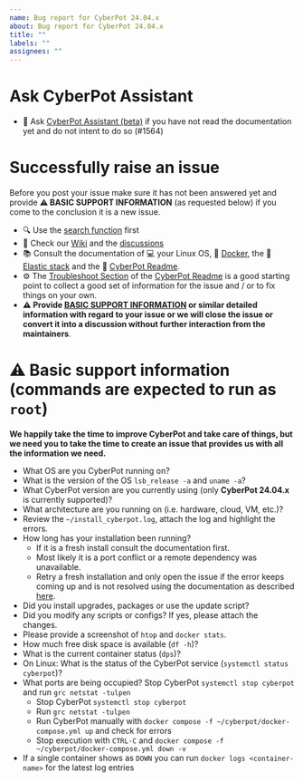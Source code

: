 ```yaml
---
name: Bug report for CyberPot 24.04.x
about: Bug report for CyberPot 24.04.x
title: ""
labels: ""
assignees: ""
---
```


# Ask CyberPot Assistant

- 🤖 Ask [CyberPot Assistant (beta)](https://chatgpt.com/g/g-67OJ5idsQ-cyberpot-assistant-beta) if you have not read the documentation yet and do not intent to do so (#1564)

# Successfully raise an issue

Before you post your issue make sure it has not been answered yet and provide **⚠️ BASIC SUPPORT INFORMATION** (as requested below) if you come to the conclusion it is a new issue.

- 🔍 Use the [search function](https://github.com/dtag-dev-sec/cyberpot/issues?utf8=%E2%9C%93&q=) first
- 🧐 Check our [Wiki](https://github.com/dtag-dev-sec/cyberpot/wiki) and the [discussions](https://github.com/khulnasoft/cyberpot/discussions)
- 📚 Consult the documentation of 💻 your Linux OS, 🐳 [Docker](https://docs.docker.com/), the 🦌 [Elastic stack](https://www.elastic.co/guide/index.html) and the 🍯 [CyberPot Readme](https://github.com/dtag-dev-sec/cyberpot/blob/master/README.md).
- ⚙️ The [Troubleshoot Section](https://github.com/khulnasoft/cyberpot?tab=readme-ov-file#troubleshooting) of the [CyberPot Readme](https://github.com/dtag-dev-sec/cyberpot/blob/master/README.md) is a good starting point to collect a good set of information for the issue and / or to fix things on your own.
- **⚠️ Provide [BASIC SUPPORT INFORMATION](#-basic-support-information-commands-are-expected-to-run-as-root) or similar detailed information with regard to your issue or we will close the issue or convert it into a discussion without further interaction from the maintainers**.<br>

# ⚠️ Basic support information (commands are expected to run as `root`)

**We happily take the time to improve CyberPot and take care of things, but we need you to take the time to create an issue that provides us with all the information we need.**

- What OS are you CyberPot running on?
- What is the version of the OS `lsb_release -a` and `uname -a`?
- What CyberPot version are you currently using (only **CyberPot 24.04.x** is currently supported)?
- What architecture are you running on (i.e. hardware, cloud, VM, etc.)?
- Review the `~/install_cyberpot.log`, attach the log and highlight the errors.
- How long has your installation been running?
  - If it is a fresh install consult the documentation first.
  - Most likely it is a port conflict or a remote dependency was unavailable.
  - Retry a fresh installation and only open the issue if the error keeps coming up and is not resolved using the documentation as described [here](#how-to-raise-an-issue).
- Did you install upgrades, packages or use the update script?
- Did you modify any scripts or configs? If yes, please attach the changes.
- Please provide a screenshot of `htop` and `docker stats`.
- How much free disk space is available (`df -h`)?
- What is the current container status (`dps`)?
- On Linux: What is the status of the CyberPot service (`systemctl status cyberpot`)?
- What ports are being occupied? Stop CyberPot `systemctl stop cyberpot` and run `grc netstat -tulpen`
  - Stop CyberPot `systemctl stop cyberpot`
  - Run `grc netstat -tulpen`
  - Run CyberPot manually with `docker compose -f ~/cyberpot/docker-compose.yml up` and check for errors
  - Stop execution with `CTRL-C` and `docker compose -f ~/cyberpot/docker-compose.yml down -v`
- If a single container shows as `DOWN` you can run `docker logs <container-name>` for the latest log entries
